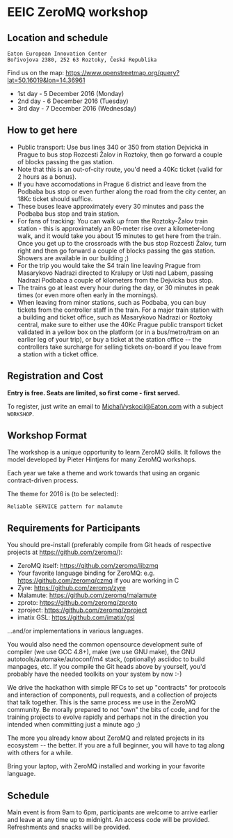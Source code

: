 # EEIC ZeroMQ workshop

## Location and schedule

    Eaton European Innovation Center
    Bořivojova 2380, 252 63 Roztoky, Česká Republika

Find us on the map: https://www.openstreetmap.org/query?lat=50.16019&lon=14.36961

 * 1st day - 5 December 2016 (Monday)
 * 2nd day - 6 December 2016 (Tuesday)
 * 3rd day - 7 December 2016 (Wednesday)

## How to get here
 * Public transport: Use bus lines 340 or 350 from station Dejvická in Prague to bus stop Rozcesti Žalov in Roztoky, then go forward a couple of blocks passing the gas station.
  * Note that this is an out-of-city route, you'd need a 40Kc ticket (valid for 2 hours as a bonus).
  * If you have accomodations in Prague 6 district and leave from the Podbaba bus stop or even further along the road from the city center, an 18Kc ticket should suffice.
  * These buses leave approximately every 30 minutes and pass the Podbaba bus stop and train station.
 * For fans of tracking: You can walk *up* from the Roztoky-Žalov train station - this is approximately an 80-meter rise over a kilometer-long walk, and it would take you about 15 minutes to get here from the train. Once you get up to the crossroads with the bus stop Rozcesti Žalov, turn right and then go forward a couple of blocks passing the gas station. Showers are available in our building ;)
  * For the trip you would take the S4 train line leaving Prague from Masarykovo Nadrazi directed to Kralupy or Usti nad Labem, passing Nadrazi Podbaba a couple of kilometers from the Dejvicka bus stop.
  * The trains go at least every hour during the day, or 30 minutes in peak times (or even more often early in the mornings).
  * When leaving from minor stations, such as Podbaba, you can buy tickets from the controller staff in the train. For a major train station with a building and ticket office, such as Masarykovo Nadrazi or Roztoky central, make sure to either use the 40Kc Prague public transport ticket validated in a yellow box on the platform (or in a bus/metro/tram on an earlier leg of your trip), or buy a ticket at the station office -- the controllers take surcharge for selling tickets on-board if you leave from a station with a ticket office.
 
## Registration and Cost

**Entry is free. Seats are limited, so first come - first served.**

To register, just write an email to <MichalVyskocil@Eaton.com> with a subject `WORKSHOP`.

## Workshop Format

The workshop is a unique opportunity to learn ZeroMQ skills. It follows the model developed by Pieter Hintjens for many ZeroMQ workshops.

Each year we take a theme and work towards that using an organic contract-driven process.

The theme for 2016 is (to be selected):

    Reliable SERVICE pattern for malamute

## Requirements for Participants

You should pre-install (preferably compile from Git heads of respective projects at https://github.com/zeromq/):

* ZeroMQ itself: https://github.com/zeromq/libzmq
* Your favorite language binding for ZeroMQ: e.g. https://github.com/zeromq/czmq if you are working in C
* Zyre: https://github.com/zeromq/zyre
* Malamute: https://github.com/zeromq/malamute
* zproto: https://github.com/zeromq/zproto
* zproject: https://github.com/zeromq/zproject
* imatix GSL: https://github.com/imatix/gsl

...and/or implementations in various languages.

You would also need the common opensource development suite of compiler (we use GCC 4.8+), make (we use GNU make), the GNU autotools/automake/autoconf/m4 stack, (optionally) asciidoc to build manpages, etc. If you compile the Git heads above by yourself, you'd probably have the needed toolkits on your system by now :-)

We drive the hackathon with simple RFCs to set up "contracts" for protocols and interaction of components, pull requests, and a collection of projects that talk together. This is the same process we use in the ZeroMQ community. Be morally prepared to not "own" the bits of code, and for the training projects to evolve rapidly and perhaps not in the direction you intended when committing just a minute ago ;)

The more you already know about ZeroMQ and related projects in its ecosystem -- the better. If you are a full beginner, you will have to tag along with others for a while.

Bring your laptop, with ZeroMQ installed and working in your favorite language.


## Schedule

Main event is from 9am to 6pm, participants are welcome to arrive earlier and leave at any time up to midnight. An access code will be provided. Refreshments and snacks will be provided.
